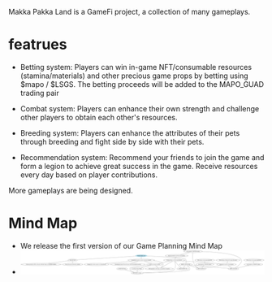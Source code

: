 Makka Pakka Land is a GameFi project, a collection of many gameplays.

# featrues
- Betting system: Players can win in-game NFT/consumable resources (stamina/materials) and other precious game props by betting using $mapo / $LSGS. The betting proceeds will be added to the MAPO_GUAD trading pair

- Combat system: Players can enhance their own strength and challenge other players to obtain each other's resources.

- Breeding system: Players can enhance the attributes of their pets through breeding and fight side by side with their pets.

- Recommendation system: Recommend your friends to join the game and form a legion to achieve great success in the game. Receive resources every day based on player contributions.

More gameplays are being designed.

# Mind Map
- We release the first version of our Game Planning Mind Map
- ![_](../x/Makka_Pakka_Map.png)